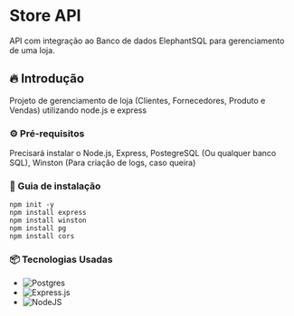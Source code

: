 # Store API
API com integração ao Banco de dados ElephantSQL para gerenciamento de uma loja.

## 🔥 Introdução
Projeto de gerenciamento de loja (Clientes, Fornecedores, Produto e Vendas) utilizando node.js e express

### ⚙ Pré-requisitos
Precisará instalar o Node.js, Express, PostegreSQL (Ou qualquer banco SQL), Winston (Para criação de logs, caso queira)

### 🔨 Guia de instalação

```
npm init -y
npm install express
npm install winston
npm install pg
npm install cors
```

### 📦 Tecnologias Usadas
* ![Postgres](https://img.shields.io/badge/postgres-%23316192.svg?style=for-the-badge&logo=postgresql&logoColor=white)
* ![Express.js](https://img.shields.io/badge/express.js-%23404d59.svg?style=for-the-badge&logo=express&logoColor=%2361DAFB)
* ![NodeJS](https://img.shields.io/badge/node.js-6DA55F?style=for-the-badge&logo=node.js&logoColor=white)
